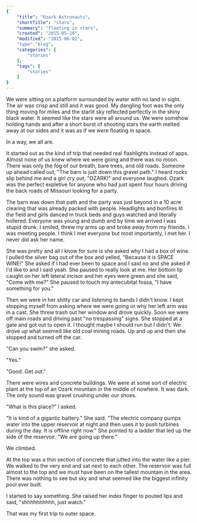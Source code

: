 ```yaml
---
{
    "title": "Ozark Astronauts",
    "shortTitle": "stars",
    "summary": "floating in stars",
    "created": "2015-05-10",
    "modified": "2015-06-02",
    "type":"blog",
    "categories": [
        "stories"
    ],
    "tags": [
        "stories"
    ]
}
---
```

We were sitting on a platform surrounded by water with no land in sight. The air was crisp and still and it was good. My dangling foot was the only thing moving for miles and the starlit sky reflected perfectly in the shiny black water. It seemed like the stars were all around us. We were somehow holding hands and after a short burst of shooting stars the earth melted away at our sides and it was as if we were floating in space. 

In a way, we all are.

It started out as the kind of trip that needed real flashlights instead of apps. Almost none of us knew where we were going and there was no moon. There was only the fog of our breath, bare trees, and old roads. Someone up ahead called out, "The barn is just down this gravel path." I heard rocks slip behind me and a girl cry out, "OZARK!" and everyone laughed. Ozark was the perfect expletive for anyone who had just spent four hours driving the back roads of Missouri looking for a party.

The barn was down that path and the party was just beyond in a 10 acre clearing that was already packed with people. Headlights and bonfires lit the field and girls danced in truck beds and guys watched and literally hollered. Everyone was young and dumb and by time we arrived I was stupid drunk. I smiled, threw my arms up and broke away from my friends. I was meeting people. I think I met everyone but most importantly, I met her. I never did ask her name. 

She was pretty and all I know for sure is she asked why I had a box of wine. I pulled the silver bag out of the box and yelled, "Because it is SPACE WINE!" She asked if I had ever been to space and I said no and she asked if I'd like to and I said yeah. She paused to really look at me. Her bottom lip caught on her left lateral incisor and her eyes were green and she said, "Come with me?" She paused to touch my antecubital fossa, "I have something for you."

Then we were in her shitty car and listening to bands I didn't know. I kept stopping myself from asking where we were going or why her left arm was in a cast. She threw trash out her window and drove quickly. Soon we were off main roads and driving past "no trespassing" signs. She stopped at a gate and got out to open it. I thought maybe I should run but I didn't. We drove up what seemed like old coal mining roads. Up and up and then she stopped and turned off the car.

"Can you swim?" she asked.

"Yes."

"Good. Get out."

There were wires and concrete buildings. We were at some sort of electric plant at the top of an Ozark mountain in 
the middle of nowhere. It was dark. The only sound was gravel crushing under our shoes.

"What is this place?" I asked.

"It is kind of a gigantic battery." She said. "The electric company pumps water into the upper reservoir at night and then uses it to push turbines during the day. It is offline right now." She pointed to a ladder that led up the side of the reservoir. "We are going up there." 

We climbed.

At the top was a thin section of concrete that jutted into the water like a pier. We walked to the very end and sat next to each other. The reservoir was full almost to the top and we must have been on the tallest mountain in the area. There was nothing to see but sky and what seemed like the biggest infinity pool ever built.

I started to say something. She raised her index finger to pouted lips and said, "shhhhhhhhhh, just watch."
 
That was my first trip to outer space.